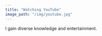 ```yaml
---
title: "Watching YouTube"
image_path: "/img/youtube.jpg"
---
```


I gain diverse knowledge and entertainment.
